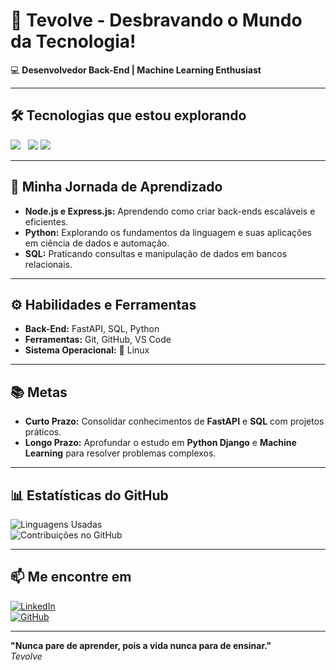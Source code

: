 # 🚀 **Tevolve - Desbravando o Mundo da Tecnologia!**

💻 **Desenvolvedor Back-End | Machine Learning Enthusiast**

---

## 🛠️ **Tecnologias que estou explorando**  

<span style="display: inline-block; margin-right: 8px;">
  <img src="https://img.shields.io/badge/Python-3776AB?style=flat&logo=python&logoColor=white" />
</span>
  <img src="https://img.shields.io/badge/SQL-4479A1?style=flat&logo=sqlite&logoColor=white" />
</span>
<span style="display: inline-block;">
  <img src="https://img.shields.io/badge/Linux-FCC624?style=flat&logo=linux&logoColor=black" />
</span>


---

## 🎯 **Minha Jornada de Aprendizado**  

- **Node.js e Express.js:** Aprendendo como criar back-ends escaláveis e eficientes.  
- **Python:** Explorando os fundamentos da linguagem e suas aplicações em ciência de dados e automação.  
- **SQL:** Praticando consultas e manipulação de dados em bancos relacionais.  

---

## ⚙️ **Habilidades e Ferramentas**  

- **Back-End:** FastAPI, SQL, Python  
- **Ferramentas:** Git, GitHub, VS Code  
- **Sistema Operacional:** 🐧 Linux  

---

## 📚 **Metas**  

- **Curto Prazo:** Consolidar conhecimentos de **FastAPI** e **SQL** com projetos práticos.  
- **Longo Prazo:** Aprofundar o estudo em **Python Django** e **Machine Learning** para resolver problemas complexos.  

---

## 📊 **Estatísticas do GitHub**  

![Linguagens Usadas](https://github-readme-stats.vercel.app/api/top-langs/?username=tevolve&layout=compact&hide_title=true)  
![Contribuições no GitHub](https://github-readme-stats.vercel.app/api?username=tevolve&show_icons=true&hide_title=true&count_private=true)

---

## 📫 **Me encontre em**  

[![LinkedIn](https://img.shields.io/badge/LinkedIn-0077B5?style=flat&logo=linkedin&logoColor=white)](https://www.linkedin.com/in/tev0lv3)  
[![GitHub](https://img.shields.io/badge/GitHub-000000?style=flat&logo=github&logoColor=white)](https://github.com/tevolve)  

---

**"Nunca pare de aprender, pois a vida nunca para de ensinar."**  
<em>Tevolve</em>

